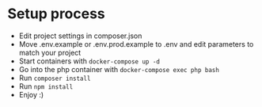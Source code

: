 # Setup process

- Edit project settings in composer.json
- Move .env.example or .env.prod.example to .env and edit parameters to match your project
- Start containers with `docker-compose up -d`
- Go into the php container with `docker-compose exec php bash`
- Run `composer install`
- Run `npm install`
- Enjoy :)
